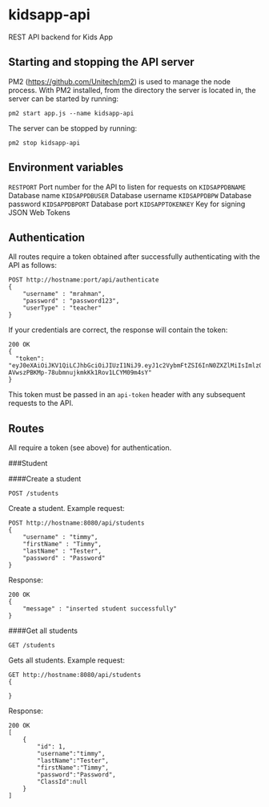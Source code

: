 # kidsapp-api

REST API backend for Kids App

## Starting and stopping the API server

PM2 (https://github.com/Unitech/pm2) is used to manage the node process. With PM2 installed, from the directory the server is located in, the server can be started by running:

```pm2 start app.js --name kidsapp-api```

The server can be stopped by running:

```pm2 stop kidsapp-api```

## Environment variables

```RESTPORT``` Port number for the API to listen for requests on 
```KIDSAPPDBNAME``` Database name
```KIDSAPPDBUSER``` Database username
```KIDSAPPDBPW``` Database password
```KIDSAPPDBPORT``` Database port
```KIDSAPPTOKENKEY``` Key for signing JSON Web Tokens

## Authentication

All routes require a token obtained after successfully authenticating with the API as follows:
 
```
POST http://hostname:port/api/authenticate
{
	"username" : "mrahman",
	"password" : "password123",
	"userType" : "teacher"
} 
```

If your credentials are correct, the response will contain the token:

```
200 OK
{
  "token": "eyJ0eXAiOiJKV1QiLCJhbGciOiJIUzI1NiJ9.eyJ1c2VybmFtZSI6InN0ZXZlMiIsImlzQWRtaW4iOmZhbHNlLCJpYXQiOjE0NTQ2NDgwNzgsImV4cCI6MTQ1NDY5MTI3OH0.02e-AVwszPBKMp-78ubmnujkmkKk1Rov1LCYM09m4sY"
}
```

This token must be passed in an `api-token` header with any subsequent requests to the API.


## Routes
All require a token (see above) for authentication.

###Student

####Create a student

`POST /students`

Create a student. 
Example request:

```
POST http://hostname:8080/api/students
{   
	"username" : "timmy",
	"firstName" : "Timmy",
	"lastName" : "Tester",
	"password" : "Password"
}
```

Response: 

```
200 OK
{
	"message" : "inserted student successfully"
}
```

####Get all students

`GET /students`

Gets all students. 
Example request:

```
GET http://hostname:8080/api/students
{   

}
```

Response: 

```
200 OK
[
	{
		"id": 1,
		"username":"timmy",
		"lastName":"Tester",
		"firstName":"Timmy",
		"password":"Password",
		"ClassId":null
	}
]
```